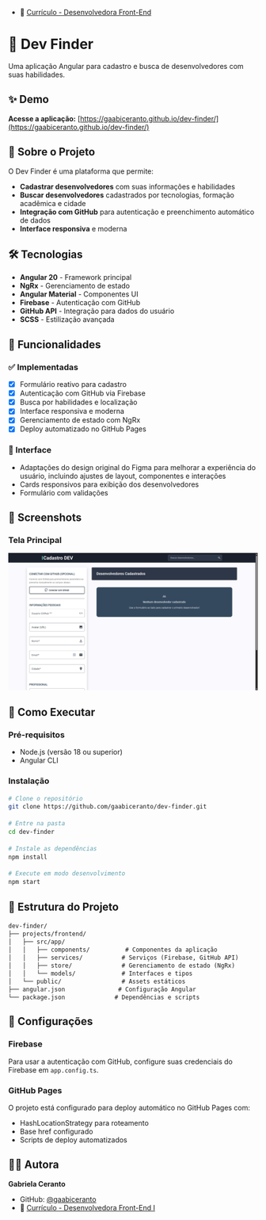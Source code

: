- 📄 [Currículo - Desenvolvedora Front-End](Gabriela%20Ceranto%20-%20Desenvolvedora%20Front-End%20I.pdf)

# 🚀 Dev Finder

Uma aplicação Angular para cadastro e busca de desenvolvedores com suas habilidades.

## ✨ Demo

**Acesse a aplicação:** [https://gaabiceranto.github.io/dev-finder/](https://gaabiceranto.github.io/dev-finder/)

## 🎯 Sobre o Projeto

O Dev Finder é uma plataforma que permite:

- **Cadastrar desenvolvedores** com suas informações e habilidades
- **Buscar desenvolvedores** cadastrados por tecnologias, formação acadêmica e cidade
- **Integração com GitHub** para autenticação e preenchimento automático de dados
- **Interface responsiva** e moderna

## 🛠️ Tecnologias

- **Angular 20** - Framework principal
- **NgRx** - Gerenciamento de estado
- **Angular Material** - Componentes UI
- **Firebase** - Autenticação com GitHub
- **GitHub API** - Integração para dados do usuário
- **SCSS** - Estilização avançada

## 🚀 Funcionalidades

### ✅ Implementadas

- [x] Formulário reativo para cadastro
- [x] Autenticação com GitHub via Firebase
- [x] Busca por habilidades e localização
- [x] Interface responsiva e moderna
- [x] Gerenciamento de estado com NgRx
- [x] Deploy automatizado no GitHub Pages

### 🎨 Interface

- Adaptações do design original do Figma para melhorar a experiência do usuário, incluindo ajustes de layout, componentes e interações
- Cards responsivos para exibição dos desenvolvedores
- Formulário com validações

## 📱 Screenshots

### Tela Principal

![Tela Principal](images/tela-principal.png)

## 🚀 Como Executar

### Pré-requisitos

- Node.js (versão 18 ou superior)
- Angular CLI

### Instalação

```bash
# Clone o repositório
git clone https://github.com/gaabiceranto/dev-finder.git

# Entre na pasta
cd dev-finder

# Instale as dependências
npm install

# Execute em modo desenvolvimento
npm start
```

## 📁 Estrutura do Projeto

```
dev-finder/
├── projects/frontend/
│   ├── src/app/
│   │   ├── components/          # Componentes da aplicação
│   │   ├── services/           # Serviços (Firebase, GitHub API)
│   │   ├── store/              # Gerenciamento de estado (NgRx)
│   │   └── models/             # Interfaces e tipos
│   └── public/                 # Assets estáticos
├── angular.json               # Configuração Angular
└── package.json              # Dependências e scripts
```

## 🔧 Configurações

### Firebase

Para usar a autenticação com GitHub, configure suas credenciais do Firebase em `app.config.ts`.

### GitHub Pages

O projeto está configurado para deploy automático no GitHub Pages com:

- HashLocationStrategy para roteamento
- Base href configurado
- Scripts de deploy automatizados

## 👨‍💻 Autora

**Gabriela Ceranto**

- GitHub: [@gaabiceranto](https://github.com/gaabiceranto)
- 📄 [Currículo - Desenvolvedora Front-End I](Gabriela%20Ceranto%20-%20Desenvolvedora%20Front-End%20I.pdf)
